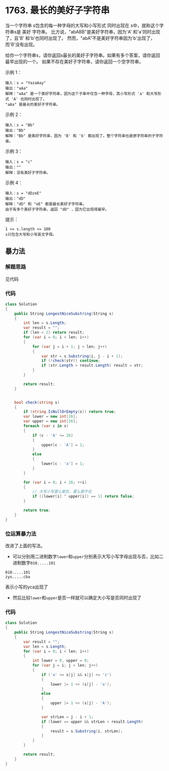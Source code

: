 # 1763. 最长的美好子字符串
当一个字符串 s包含的每一种字母的大写和小写形式 同时出现在 s中，就称这个字符串s是 美好 字符串。
比方说，"abABB"是美好字符串，因为'A' 和'a'同时出现了，且'B' 和'b'也同时出现了。
然而，"abA"不是美好字符串因为'b'出现了，而'B'没有出现。

给你一个字符串s，请你返回s最长的美好子字符串。如果有多个答案，请你返回最早出现的一个。
如果不存在美好子字符串，请你返回一个空字符串。

示例 1：
```
输入：s = "YazaAay"
输出："aAa"
解释："aAa" 是一个美好字符串，因为这个子串中仅含一种字母，其小写形式 'a' 和大写形式 'A' 也同时出现了。
"aAa" 是最长的美好子字符串。
```
示例 2：
```
输入：s = "Bb"
输出："Bb"
解释："Bb" 是美好字符串，因为 'B' 和 'b' 都出现了。整个字符串也是原字符串的子字符串。
```
示例 3：
```
输入：s = "c"
输出：""
解释：没有美好子字符串。
```
示例 4：
```
输入：s = "dDzeE"
输出："dD"
解释："dD" 和 "eE" 都是最长美好子字符串。
由于有多个美好子字符串，返回 "dD" ，因为它出现得最早。
```

提示：
```
1 <= s.length <= 100
s只包含大写和小写英文字母。
```

## 暴力法
### 解题思路
见代码

### 代码

```csharp
class Solution
{
    public String LongestNiceSubstring(String s)
    {
        int len = s.Length;
        var result = "";
        if (len < 2) return result;
        for (var i = 0; i < len; i++)
        {
            for (var j = i + 1; j < len; j++)
            {
                var str = s.Substring(i, j - i + 1);
                if (!check(str)) continue;
                if (str.Length > result.Length) result = str;
            }
        }

        return result;
    }


    bool check(string s)
    {
        if (string.IsNullOrEmpty(s)) return true;
        var lower = new int[26];
        var upper = new int[26];
        foreach (var c in s)
        {
            if (c - 'A' <= 26)
            {
                upper[c - 'A'] = 1;
            }
            else
            {
                lower[c - 'a'] = 1;
            }
        }

        for (var i = 0; i < 26; ++i)
        {
            // 大写小写要么都在，要么都不在
            if ((lower[i] ^ upper[i]) == 1) return false;
        }

        return true;
    }
}
```

### 位运算暴力法
改进了上面的写法。

+ 可以分别用二进制数字``lower``和``upper``分别表示大写小写字母出现与否，比如二进制数字``010.....101``
```
010.....101
zyx.....cba
```
表示小写的yca出现了
+ 然后比较``lower``和``upper``是否一样就可以确定大小写是否同时出现了
### 代码

```csharp
class Solution
{
    public String LongestNiceSubstring(String s)
    {
        var result = "";
        var len = s.Length;
        for (var i = 0; i < len; i++)
        {
            int lower = 0, upper = 0;
            for (var j = i; j < len; j++)
            {
                if ('a' <= s[j] && s[j] <= 'z')
                {
                    lower |= 1 << (s[j] - 'a');
                }
                else
                {
                    upper |= 1 << (s[j] - 'A');
                }

                var strLen = j - i + 1;
                if (lower == upper && strLen > result.Length)
                {
                    result = s.Substring(i, strLen);
                }
            }
        }

        return result;
    }
}
```
